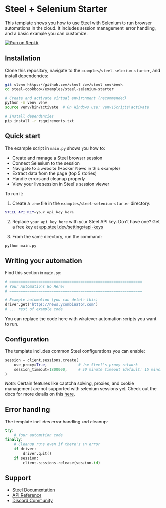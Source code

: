 # Steel + Selenium Starter

This template shows you how to use Steel with Selenium to run browser automations in the cloud. It includes session management, error handling, and a basic example you can customize.

[![Run on Repl.it](https://replit.com/badge/github/steel-dev/steel-selenium-starter)](https://replit.com/@steel-dev/steel-selenium-starter?v=1#README.md)


## Installation

Clone this repository, navigate to the `examples/steel-selenium-starter`, and install dependencies:

```bash
git clone https://github.com/steel-dev/steel-cookbook
cd steel-cookbook/examples/steel-selenium-starter

# Create and activate virtual environment (recommended)
python -m venv venv
source venv/bin/activate  # On Windows use: venv\Scripts\activate

# Install dependencies
pip install -r requirements.txt
```

## Quick start

The example script in `main.py` shows you how to:

- Create and manage a Steel browser session
- Connect Selenium to the session
- Navigate to a website (Hacker News in this example)
- Extract data from the page (top 5 stories)
- Handle errors and cleanup properly
- View your live session in Steel's session viewer

To run it:

1.  Create a `.env` file in the `examples/steel-selenium-starter` directory:
```bash
STEEL_API_KEY=your_api_key_here
```
2. Replace `your_api_key_here` with your Steel API key. Don't have one? Get a free key at [app.steel.dev/settings/api-keys](https://app.steel.dev/settings/api-keys)

3. From the same directory, run the command:

```bash
python main.py
```

## Writing your automation

Find this section in `main.py`:

```python
# ============================================================
# Your Automations Go Here!
# ============================================================

# Example automation (you can delete this)
driver.get('https://news.ycombinator.com')
# ... rest of example code
```

You can replace the code here with whatever automation scripts you want to run.

## Configuration

The template includes common Steel configurations you can enable:

```python
session = client.sessions.create(
    use_proxy=True,              # Use Steel's proxy network
    session_timeout=1800000,     # 30 minute timeout (default: 15 mins)
)
```

_Note:_
Certain features like captcha solving, proxies, and cookie management are not supported with selenium sessions yet. Check out the docs for more details on this [here](https://docs.steel.dev/overview/guides/connect-with-selenium).

## Error handling

The template includes error handling and cleanup:

```python
try:
    # Your automation code
finally:
    # Cleanup runs even if there's an error
    if driver:
        driver.quit()
    if session:
        client.sessions.release(session.id)
```

## Support

- [Steel Documentation](https://docs.steel.dev)
- [API Reference](https://docs.steel.dev/api-reference)
- [Discord Community](https://discord.gg/gPpvhNvc5R)
